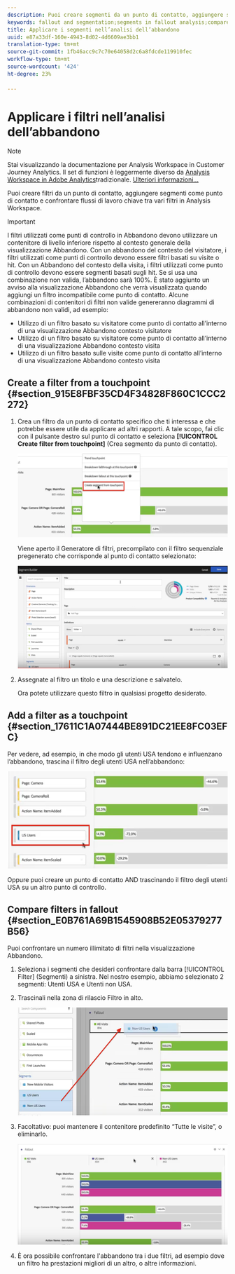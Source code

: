 ```yaml
---
description: Puoi creare segmenti da un punto di contatto, aggiungere segmenti come punto di contatto e confrontare flussi di lavoro chiave tra vari segmenti in Analysis Workspace.
keywords: fallout and segmentation;segments in fallout analysis;compare segments in fallout
title: Applicare i segmenti nell’analisi dell’abbandono
uuid: e87a33df-160e-4943-8d02-4d6609ae3bb1
translation-type: tm+mt
source-git-commit: 1fb46acc9c7c70e64058d2c6a8fdcde119910fec
workflow-type: tm+mt
source-wordcount: '424'
ht-degree: 23%

---
```



# Applicare i filtri nell’analisi dell’abbandono

>[!NOTE]
>
>Stai visualizzando la documentazione per  Analysis Workspace in Customer Journey Analytics. Il set di funzioni è leggermente diverso da [Analysis Workspace in Adobe  Analytics](https://docs.adobe.com/content/help/it-IT/analytics/analyze/analysis-workspace/home.html)tradizionale. [Ulteriori informazioni...](/help/getting-started/cja-aa.md)

Puoi creare filtri da un punto di contatto, aggiungere segmenti come punto di contatto e confrontare flussi di lavoro chiave tra vari filtri in  Analysis Workspace.

>[!IMPORTANT]
>
>I filtri utilizzati come punti di controllo in Abbandono devono utilizzare un contenitore di livello inferiore rispetto al contesto generale della visualizzazione Abbandono. Con un abbandono del contesto del visitatore, i filtri utilizzati come punti di controllo devono essere filtri basati su visite o hit. Con un Abbandono del contesto della visita, i filtri utilizzati come punto di controllo devono essere segmenti basati sugli hit. Se si usa una combinazione non valida, l’abbandono sarà 100%. È stato aggiunto un avviso alla visualizzazione Abbandono che verrà visualizzata quando aggiungi un filtro incompatibile come punto di contatto. Alcune combinazioni di contenitori di filtri non valide genereranno diagrammi di abbandono non validi, ad esempio:

* Utilizzo di un filtro basato su visitatore come punto di contatto all’interno di una visualizzazione Abbandono contesto visitatore
* Utilizzo di un filtro basato su visitatore come punto di contatto all’interno di una visualizzazione Abbandono contesto visita
* Utilizzo di un filtro basato sulle visite come punto di contatto all’interno di una visualizzazione Abbandono contesto visita

## Create a filter from a touchpoint {#section_915E8FBF35CD4F34828F860C1CCC2272}

1. Crea un filtro da un punto di contatto specifico che ti interessa e che potrebbe essere utile da applicare ad altri rapporti. A tale scopo, fai clic con il pulsante destro sul punto di contatto e seleziona **[!UICONTROL Create filter from touchpoint]** (Crea segmento da punto di contatto).

   ![](assets/segment-from-touchpoint.png)

   Viene aperto il Generatore di filtri, precompilato con il filtro sequenziale pregenerato che corrisponde al punto di contatto selezionato:

   ![](assets/segment-builder.png)

1. Assegnate al filtro un titolo e una descrizione e salvatelo.

   Ora potete utilizzare questo filtro in qualsiasi progetto desiderato.

## Add a filter as a touchpoint {#section_17611C1A07444BE891DC21EE8FC03EFC}

Per vedere, ad esempio, in che modo gli utenti USA tendono e influenzano l’abbandono, trascina il filtro degli utenti USA nell’abbandono:

![](assets/segment-touchpoint.png)

Oppure puoi creare un punto di contatto AND trascinando il filtro degli utenti USA su un altro punto di controllo.

## Compare filters in fallout {#section_E0B761A69B1545908B52E05379277B56}

Puoi confrontare un numero illimitato di filtri nella visualizzazione Abbandono.

1. Seleziona i segmenti che desideri confrontare dalla barra [!UICONTROL Filter] (Segmenti) a sinistra. Nel nostro esempio, abbiamo selezionato 2 segmenti: Utenti USA e Utenti non USA.
1. Trascinali nella zona di rilascio Filtro in alto.

   ![](assets/segment-drop.png)

1. Facoltativo: puoi mantenere il contenitore predefinito “Tutte le visite”, o eliminarlo.

   ![](assets/seg-compare.png)

1. È ora possibile confrontare l&#39;abbandono tra i due filtri, ad esempio dove un filtro ha prestazioni migliori di un altro, o altre informazioni.
